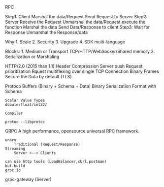 RPC

Step1: Client 
		Marshal the data/Request
		Send Request to Server
Step2: Server
		Receive the Request
		Unmarshal the data/Request
		execute the function
		Marshal the data
		Send Data/Response to client
Step3:
		Wait for Response
		Unmarshal the Response/data


Why
	1. Scale
	2. Security
	3. Upgrade
	4. SDK multi-language

Blocks:
	1. Medium or Transport
		TCP/HTTP/WebSocker/Shared memory
	2. Serialization or Marshaling

HTTP/2.0 (2015 than 1.1)
	Header Compression
	Server push
	Request prioritization
	Rquest multiflexing over single TCP Connection
	Binary Frames
	Secure the Data by default (TLS)

Protoco Buffers (Binary + Schema + Data)
	Binary Serialization Format with Schema

	Scalar Value Types
	dobule/float/int32/

	Compiler

	protoc --libprotoc

GRPC
	A high performance, opensource universal RPC framework.

	unary
		Traditional (Request/Response)
	Streaming
		Server <--> Clients

	can use http tools (LoadBalancer,cUrl,postman)
	buf.build
	grpc.io

grpc-gateway (Server)
	

